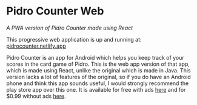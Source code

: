 # Pidro Counter Web 
*A PWA version of Pidro Counter made using React*

This progressive web application is up and running at: [pidrocounter.netlify.app](https://pidrocounter.netlify.app)

Pidro Counter is an app for Android which helps you keep track of your scores in the card game of Pidro. This is the web app version of that app, which is made using React, unlike the original which is made in Java. This version lacks a lot of features of the original, so if you do have an Android phone and think this app sounds useful, I would strongly recommend the play store app over this one. It is available for free with ads [here](https://play.google.com/store/apps/details?id=esy.es.matmatt.PidroCounter) and for $0.99 without ads [here](https://play.google.com/store/apps/details?id=esy.es.matmatt.PidroCounterPro).